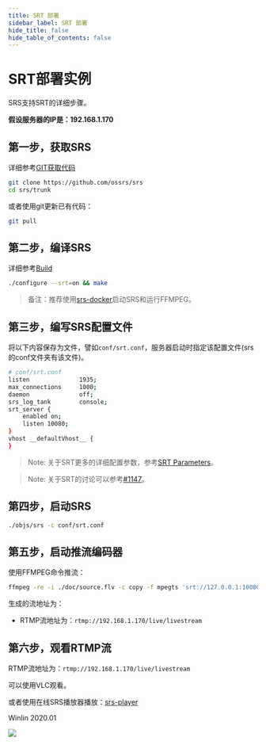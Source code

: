 ```yaml
---
title: SRT 部署
sidebar_label: SRT 部署
hide_title: false
hide_table_of_contents: false
---
```


# SRT部署实例

SRS支持SRT的详细步骤。

**假设服务器的IP是：192.168.1.170**

## 第一步，获取SRS

详细参考[GIT获取代码](./git.md)

```bash
git clone https://github.com/ossrs/srs
cd srs/trunk
```

或者使用git更新已有代码：

```bash
git pull
```

## 第二步，编译SRS

详细参考[Build](./install.md)

```bash
./configure --srt=on && make
```

> 备注：推荐使用[srs-docker](https://github.com/ossrs/srs/issues/1147#issuecomment-577951899)启动SRS和运行FFMPEG。

## 第三步，编写SRS配置文件

将以下内容保存为文件，譬如`conf/srt.conf`，服务器启动时指定该配置文件(srs的conf文件夹有该文件)。

```bash
# conf/srt.conf
listen              1935;
max_connections     1000;
daemon              off;
srs_log_tank        console;
srt_server {
    enabled on;
    listen 10080;
}
vhost __defaultVhost__ {
}
```

> Note: 关于SRT更多的详细配置参数，参考[SRT Parameters](./srt-params.md)。

> Note: 关于SRT的讨论可以参考[#1147](https://github.com/ossrs/srs/issues/1147#issuecomment-577469119)。

## 第四步，启动SRS

```bash
./objs/srs -c conf/srt.conf
```

## 第五步，启动推流编码器

使用FFMPEG命令推流：

```bash
ffmpeg -re -i ./doc/source.flv -c copy -f mpegts 'srt://127.0.0.1:10080?streamid=#!::r=live/livestream,m=publish'
```

生成的流地址为：
* RTMP流地址为：`rtmp://192.168.1.170/live/livestream`

## 第六步，观看RTMP流

RTMP流地址为：`rtmp://192.168.1.170/live/livestream`

可以使用VLC观看。

或者使用在线SRS播放器播放：[srs-player](https://ossrs.net/players/srs_player.html)

Winlin 2020.01

![](https://ossrs.net/gif/v1/sls.gif?site=ossrs.io&path=/lts/doc/zh/v4/sample-srt)


